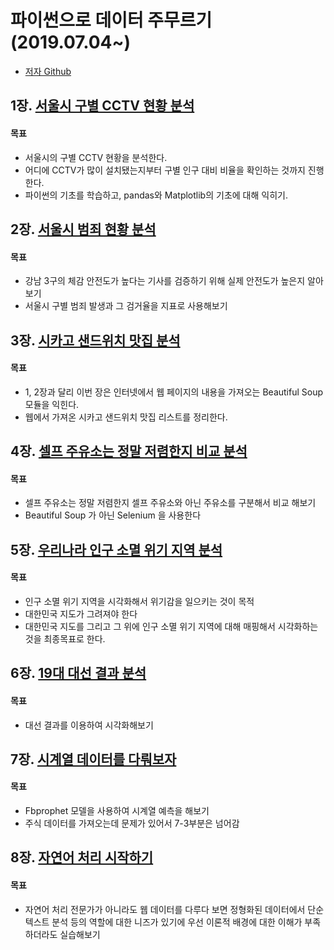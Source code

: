 # 파이썬으로 데이터 주무르기 (2019.07.04~)
* [저자 Github](https://github.com/PinkWink/DataScience)



## 1장. [서울시 구별 CCTV 현황 분석](https://nbviewer.jupyter.org/github/GiSeok-Hong/TIL/blob/master/Python/%ED%8C%8C%EC%9D%B4%EC%8D%AC%EC%9C%BC%EB%A1%9C%20%EB%8D%B0%EC%9D%B4%ED%84%B0%20%EC%A3%BC%EB%AC%B4%EB%A5%B4%EA%B8%B0/DataScience/source_code/01-1.%20%EC%84%9C%EC%9A%B8%EC%8B%9C%20%EA%B5%AC%EB%B3%84%20CCTV%20%ED%98%84%ED%99%A9%20%EB%B6%84%EC%84%9D.ipynb)

#### 목표
* 서울시의 구별 CCTV 현황을 분석한다.
* 어디에 CCTV가 많이 설치됐는지부터 구별 인구 대비 비율을 확인하는 것까지 진행한다.
* 파이썬의 기초를 학습하고, pandas와 Matplotlib의 기초에 대해 익히기.



## 2장. [서울시 범죄 현황 분석](https://nbviewer.jupyter.org/github/GiSeok-Hong/TIL/blob/master/Python/%ED%8C%8C%EC%9D%B4%EC%8D%AC%EC%9C%BC%EB%A1%9C%20%EB%8D%B0%EC%9D%B4%ED%84%B0%20%EC%A3%BC%EB%AC%B4%EB%A5%B4%EA%B8%B0/DataScience/source_code/02-1.%20%EC%84%9C%EC%9A%B8%EC%8B%9C%20%EB%B2%94%EC%A3%84%20%ED%98%84%ED%99%A9%20%EB%B6%84%EC%84%9D.ipynb)

#### 목표
* 강남 3구의 체감 안전도가 높다는 기사를 검증하기 위해 실제 안전도가 높은지 알아보기
* 서울시 구별 범죄 발생과 그 검거율을 지표로 사용해보기



## 3장. [시카고 샌드위치 맛집 분석](https://nbviewer.jupyter.org/github/GiSeok-Hong/TIL/blob/master/Python/%ED%8C%8C%EC%9D%B4%EC%8D%AC%EC%9C%BC%EB%A1%9C%20%EB%8D%B0%EC%9D%B4%ED%84%B0%20%EC%A3%BC%EB%AC%B4%EB%A5%B4%EA%B8%B0/DataScience/source_code/03-1.%20%EC%8B%9C%EC%B9%B4%EA%B3%A0%20%EC%83%8C%EB%93%9C%EC%9C%84%EC%B9%98%20%EB%A7%9B%EC%A7%91%20%EB%B6%84%EC%84%9D.ipynb)

#### 목표
* 1, 2장과 달리 이번 장은 인터넷에서 웹 페이지의 내용을 가져오는 Beautiful Soup 모듈을 익힌다.
* 웹에서 가져온 시카고 샌드위치 맛집 리스트를 정리한다.



## 4장. [셀프 주유소는 정말 저렴한지 비교 분석](https://nbviewer.jupyter.org/github/GiSeok-Hong/TIL/blob/master/Python/%ED%8C%8C%EC%9D%B4%EC%8D%AC%EC%9C%BC%EB%A1%9C%20%EB%8D%B0%EC%9D%B4%ED%84%B0%20%EC%A3%BC%EB%AC%B4%EB%A5%B4%EA%B8%B0/DataScience/source_code/04-1.%20%EC%85%80%ED%94%84%20%EC%A3%BC%EC%9C%A0%EC%86%8C%EB%8A%94%20%EC%A0%95%EB%A7%90%20%EC%A0%80%EB%A0%B4%ED%95%9C%EC%A7%80%20%EB%B9%84%EA%B5%90%20%EB%B6%84%EC%84%9D.ipynb)

#### 목표
* 셀프 주유소는 정말 저렴한지 셀프 주유소와 아닌 주유소를 구분해서 비교 해보기
* Beautiful Soup 가 아닌 Selenium 을 사용한다



## 5장. [우리나라 인구 소멸 위기 지역 분석](https://nbviewer.jupyter.org/github/GiSeok-Hong/TIL/blob/master/Python/%ED%8C%8C%EC%9D%B4%EC%8D%AC%EC%9C%BC%EB%A1%9C%20%EB%8D%B0%EC%9D%B4%ED%84%B0%20%EC%A3%BC%EB%AC%B4%EB%A5%B4%EA%B8%B0/DataScience/source_code/05-1.%20%EC%9A%B0%EB%A6%AC%EB%82%98%EB%9D%BC%20%EC%9D%B8%EA%B5%AC%20%EC%86%8C%EB%A9%B8%20%EC%9C%84%EA%B8%B0%20%EC%A7%80%EC%97%AD%20%EB%B6%84%EC%84%9D.ipynb)

#### 목표
* 인구 소멸 위기 지역을 시각화해서 위기감을 일으키는 것이 목적
* 대한민국 지도가 그려져야 한다
* 대한민국 지도를 그리고 그 위에 인구 소멸 위기 지역에 대해 매핑해서 시각화하는 것을 최종목표로 한다.



## 6장. [19대 대선 결과 분석](https://nbviewer.jupyter.org/github/GiSeok-Hong/TIL/blob/master/Python/%ED%8C%8C%EC%9D%B4%EC%8D%AC%EC%9C%BC%EB%A1%9C%20%EB%8D%B0%EC%9D%B4%ED%84%B0%20%EC%A3%BC%EB%AC%B4%EB%A5%B4%EA%B8%B0/DataScience/source_code/06-1.%2019%EB%8C%80%20%EB%8C%80%EC%84%A0%20%EA%B2%B0%EA%B3%BC%20%EB%B6%84%EC%84%9D.ipynb)

#### 목표
* 대선 결과를 이용하여 시각화해보기



## 7장. [시계열 데이터를 다뤄보자](https://nbviewer.jupyter.org/github/GiSeok-Hong/TIL/blob/master/Python/%ED%8C%8C%EC%9D%B4%EC%8D%AC%EC%9C%BC%EB%A1%9C%20%EB%8D%B0%EC%9D%B4%ED%84%B0%20%EC%A3%BC%EB%AC%B4%EB%A5%B4%EA%B8%B0/DataScience/source_code/07-1.%20%EC%8B%9C%EA%B3%84%EC%97%B4%20%EB%8D%B0%EC%9D%B4%ED%84%B0%EB%A5%BC%20%EB%8B%A4%EB%A4%84%EB%B3%B4%EA%B8%B0.ipynb)

#### 목표

* Fbprophet 모델을 사용하여 시계열 예측을 해보기
* 주식 데이터를 가져오는데 문제가 있어서 7-3부분은 넘어감



## 8장. [자연어 처리 시작하기](https://nbviewer.jupyter.org/github/GiSeok-Hong/TIL/blob/master/Python/%ED%8C%8C%EC%9D%B4%EC%8D%AC%EC%9C%BC%EB%A1%9C%20%EB%8D%B0%EC%9D%B4%ED%84%B0%20%EC%A3%BC%EB%AC%B4%EB%A5%B4%EA%B8%B0/DataScience/source_code/08-1.%20%EC%9E%90%EC%97%B0%EC%96%B4%20%EC%B2%98%EB%A6%AC%20%EC%8B%9C%EC%9E%91%ED%95%98%EA%B8%B0.ipynb)

#### 목표

* 자연어 처리 전문가가 아니라도 웹 데이터를 다루다 보면 정형화된 데이터에서 단순 텍스트 분석 등의 역할에 대한 니즈가 있기에 우선 이론적 배경에 대한 이해가 부족하더라도 실습해보기

